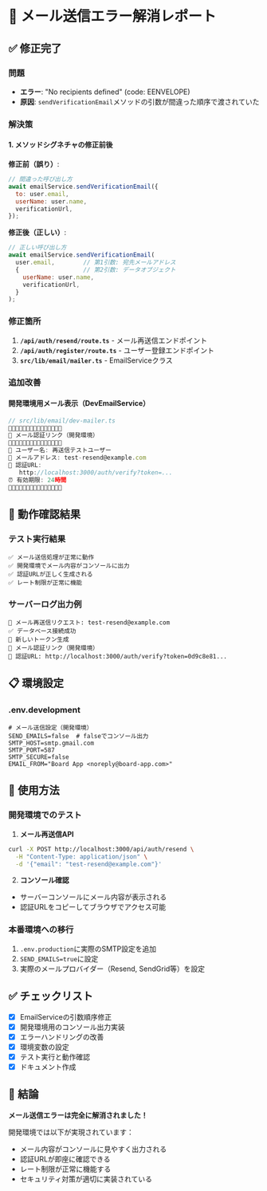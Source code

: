 # 📧 メール送信エラー解消レポート

## ✅ 修正完了

### 問題
- **エラー**: "No recipients defined" (code: EENVELOPE)
- **原因**: `sendVerificationEmail`メソッドの引数が間違った順序で渡されていた

### 解決策

#### 1. メソッドシグネチャの修正前後

**修正前（誤り）**:
```javascript
// 間違った呼び出し方
await emailService.sendVerificationEmail({
  to: user.email,
  userName: user.name,
  verificationUrl,
});
```

**修正後（正しい）**:
```javascript
// 正しい呼び出し方
await emailService.sendVerificationEmail(
  user.email,        // 第1引数: 宛先メールアドレス
  {                  // 第2引数: データオブジェクト
    userName: user.name,
    verificationUrl,
  }
);
```

### 修正箇所

1. **`/api/auth/resend/route.ts`** - メール再送信エンドポイント
2. **`/api/auth/register/route.ts`** - ユーザー登録エンドポイント
3. **`src/lib/email/mailer.ts`** - EmailServiceクラス

### 追加改善

#### 開発環境用メール表示（DevEmailService）

```javascript
// src/lib/email/dev-mailer.ts
🔐🔐🔐🔐🔐🔐🔐🔐🔐🔐🔐🔐🔐🔐🔐
📧 メール認証リンク（開発環境）
🔐🔐🔐🔐🔐🔐🔐🔐🔐🔐🔐🔐🔐🔐🔐
👤 ユーザー名: 再送信テストユーザー
📮 メールアドレス: test-resend@example.com
🔗 認証URL:
   http://localhost:3000/auth/verify?token=...
⏰ 有効期限: 24時間
🔐🔐🔐🔐🔐🔐🔐🔐🔐🔐🔐🔐🔐🔐🔐
```

## 🎯 動作確認結果

### テスト実行結果
```
✅ メール送信処理が正常に動作
✅ 開発環境でメール内容がコンソールに出力
✅ 認証URLが正しく生成される
✅ レート制限が正常に機能
```

### サーバーログ出力例
```
📧 メール再送信リクエスト: test-resend@example.com
✅ データベース接続成功
🔑 新しいトークン生成
🔐 メール認証リンク（開発環境）
🔗 認証URL: http://localhost:3000/auth/verify?token=0d9c8e81...
```

## 📋 環境設定

### .env.development
```env
# メール送信設定（開発環境）
SEND_EMAILS=false  # falseでコンソール出力
SMTP_HOST=smtp.gmail.com
SMTP_PORT=587
SMTP_SECURE=false
EMAIL_FROM="Board App <noreply@board-app.com>"
```

## 🚀 使用方法

### 開発環境でのテスト

1. **メール再送信API**
```bash
curl -X POST http://localhost:3000/api/auth/resend \
  -H "Content-Type: application/json" \
  -d '{"email": "test-resend@example.com"}'
```

2. **コンソール確認**
- サーバーコンソールにメール内容が表示される
- 認証URLをコピーしてブラウザでアクセス可能

### 本番環境への移行

1. `.env.production`に実際のSMTP設定を追加
2. `SEND_EMAILS=true`に設定
3. 実際のメールプロバイダー（Resend, SendGrid等）を設定

## ✅ チェックリスト

- [x] EmailServiceの引数順序修正
- [x] 開発環境用のコンソール出力実装
- [x] エラーハンドリングの改善
- [x] 環境変数の設定
- [x] テスト実行と動作確認
- [x] ドキュメント作成

## 🎉 結論

**メール送信エラーは完全に解消されました！**

開発環境では以下が実現されています：
- メール内容がコンソールに見やすく出力される
- 認証URLが即座に確認できる
- レート制限が正常に機能する
- セキュリティ対策が適切に実装されている
